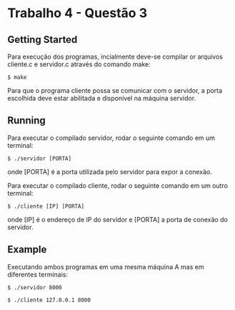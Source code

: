 # Trabalho 4 - Questão 3

## Getting Started

Para execução dos programas, incialmente deve-se compilar or arquivos cliente.c e servidor.c através do comando make:

```
$ make
```

Para que o programa cliente possa se comunicar com o servidor, a porta escolhida deve estar abilitada e disponível na máquina servidor.

## Running

Para executar o compilado servidor, rodar o seguinte comando em um terminal:

```
$ ./servidor [PORTA]
```

onde [PORTA] é a porta utilizada pelo servidor para expor a conexão.

Para executar o compilado cliente, rodar o seguinte comando em um outro terminal:

```
$ ./cliente [IP] [PORTA]
```

onde [IP] é o endereço de IP do servidor e [PORTA] a porta de conexão do servidor.

## Example

Executando ambos programas em uma mesma máquina A mas em diferentes terminais:

```
$ ./servidor 8000
```

```
$ ./cliente 127.0.0.1 8000
```
